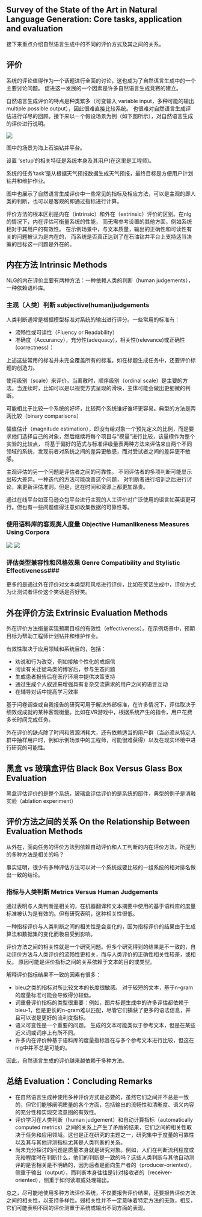 ## Survey of the State of the Art in Natural Language Generation: Core tasks, application and evaluation ##
接下来重点介绍自然语言生成中的不同的评价方式及其之间的关系。

## 评价 ##
系统的评论值得作为一个话题进行全面的讨论，这也成为了自然语言生成中的一个主要讨论问题。
促进这一发展的一个因素是许多自然语言生成竞赛的建立。

自然语言生成评价的特点是种类繁多（可变输入 variable input，多种可能的输出 multiple possible output），因此很难直接比较系统。
也很难对自然语言生成评估进行详尽的回顾。接下来以一个假设场景为例（如下图所示），对自然语言生成的评价进行说明。

![](https://github.com/23LuZ/the-Evaluation-of-ChitChat-System/blob/master/pics/hypothetical%20evaluation%20scenario.PNG?raw=true)

图中的场景为海上石油钻井平台。

设置 ‘setup’的相关特征是系统本身及其用户(在这里是工程师)。

系统的任务‘task’是从根据天气预报数据生成天气预报，最终目标是方便用户计划钻井和维护作业。

图中也展示了自然语言生成评价中一些常见的指标及相应方法，可以是主观的即人类的判断，也可以是客观的即通过指标进行计算。

评价方法的根本区别是内在（intrinsic）和外在（extrinsic）评价的区别。在nlg的情况下，内在评估可衡量系统的性能，
而无需参考设置的其他方面，例如系统相对于其用户的有效性。 在示例场景中，与文本质量，输出的正确性和可读性有关的问题被认为是内在的，
而系统是否真正达到了在石油钻井平台上支持适当决策的目标这一问题是外在的。

## 内在方法 Intrinsic Methods ##
NLG的内在评价主要有两种方法：一种依赖人类的判断（human judgements），一种依赖语料库。

### 主观（人类）判断 subjective(human)judgements ###
人类判断通常是根据模型标准对系统的输出进行评分。一些常用的标准有：
- 流畅性或可读性（Fluency or Readability）
- 准确度（Accurancy），充分性(adequacy)，相关性(relevance)或正确性(correctness)：

上述这些常用的标准并未完全覆盖所有的标准。如在标题生成任务中，还要评价标题的创造力。

使用级别（scale）来评价。当离散时，顺序级别（ordinal scale）是主要的方法。当连续时，比如可以是以视觉方式呈现的滑块，主体可能会做出更细微的判断。

可能相比于比较一个系统的好坏，比较两个系统谁好谁坏更容易。典型的方法是两两比较（binary comparisons）

幅值估计（magnitude estimation），即没有给对象一个预先定义的比例，而是要求他们选择自己的对象，然后继续将每个项目与“模量”进行比较，该量模作为整个实验的比较点，
将基于偏好的范式与标准评级量表两种方法来评估来自两个不同领域的系统，发现前者对系统之间的差异更敏感，而对受试者之间的差异更不敏感。

主观评估的另一个问题是评估者之间的可靠性。 不同评估者的多项判断可能显示出较大差异。一种迭代的方法可能改善这个问题，
对判断者进行培训之后进行讨论，来更新评估准则。但是，这在时间和资源上都更加昂贵。

通过在线平台如亚马逊众包平台进行主观的人工评价对广泛使用的语言如英语更可行。但也有一些问题值得注意如收集数据的可靠性等。

###  使用语料库的客观类人度量 Objective Humanlikeness Measures Using Corpora ###
![](https://github.com/23LuZ/the-Evaluation-of-ChitChat-System/blob/master/pics/n-gram%20overlap.PNG?raw=true)
![](https://github.com/23LuZ/the-Evaluation-of-ChitChat-System/blob/master/pics/string%20distane%20&%20content%20overlap.PNG?raw=true)

### 评估类型兼容性和风格效果  Genre Compatibility and Stylistic Effectiveness###
更多的是通过外在评价对文本类型和风格进行评价，比如在笑话生成中，评价方式为让测试者评价这个笑话是否好笑。

## 外在评价方法 Extrinsic Evaluation Methods ##
外在评价方法衡量实现预期目标的有效性（effectiveness）。在示例场景中，预期目标为帮助工程师计划钻井和维护作业。

有效性取决于应用领域和系统目的，包括：
- 劝说和行为改变，例如接触个性化的戒烟信
- 阅读有关迁徙鸟类的博客后，参与生态问题
- 生成患者报告后在医疗环境中提供决策支持
- 通过生成个人叙述来增强具有复杂交流需求的用户之间的语言互动
- 在辅导对话中提高学习效率

基于问卷调查或自我报告的研究可用于解决外部标准，在许多情况下，评估取决于绩效或成就的某种客观衡量。比如在VR游戏中，根据系统产生的指令，用户花费多长时间完成任务。

外在评价的缺点除了时间和资源消耗大，还有依赖适当的用户群（当必须从特定人群中抽样用户时，例如示例场景中的工程师，可能很难获得）以及在现实环境中进行研究的可能性。

## 黑盒 vs 玻璃盒评估 Black Box Versus Glass Box Evaluation ##
黑盒评估评价的是整个系统，玻璃盒评估评价的是系统的部件，典型的例子是消融实验（ablation experiment）

## 评价方法之间的关系 On the Relationship Between  Evaluation Methods ##
从外在，面向任务的评价方法到依赖自动评价和人工判断的内在评价方法，所提到的多种方法是相关的吗？

事实证明，很少有多种评估方法可以对一个系统或要比较的一组系统的相对排名做出一致的结论。

### 指标与人类判断 Metrics Versus Human Judgements ###
通过表明与人类判断是相关的，在机器翻译和文本摘要中使用的基于语料库的度量标准被认为是有效的。但有研究表明，这种相关性很低。

一种指标评价与人类判断之间的相关性是会变化的，因为指标评价的结果由于生成算法和数据集的变化而极易受到影响。

评价方法之间的相关性就是一个研究问题。但多个研究得到的结果是不一致的，自动评价方法与人类评价的流畅性更相关，而与人类评价的正确性相关性较差，或相反。
原因可能是评价指标之间的关系依赖于文本的目的或类型。

解释评价指标结果不一致的因素有很多：
- bleu之类的指标对所比较文本的长度很敏感。 对于较短的文本，基于n-gram的度量标准可能会导致得分较低。
- 词重叠评价指标的类型很重要：例如，图片标题生成中的许多评估都依赖于bleu-1，但是更长的n-gram难以匹配，尽管它们捕获了更多的语法信息，并且可以说是更好的流利度指标。
- 语义可变性是一个重要的问题。 生成的文本可能类似于参考文本，但是在某些近义词或词序上有所不同。
- 许多内在评价种基于语料库的度量指标旨在与多个参考文本进行比较，但这在nlg中并不总是可能的。

因此，自然语言生成的评价越来越依赖于多种方法。

## 总结 Evaluation：Concluding Remarks ##
- 在自然语言生成种使用多种评价方式是必要的，虽然它们之间并不总是一致的，但它们能够阐明质量的各个方面，包括输出的流畅性和清晰度、语义内容的充分性和实现交流意图的有效性。
- 评价学习在人类判断（human judgement）和自动计算指标（automatically computed metrics）之间的关系上产生了矛盾的结果，它们之间的相关性取决于任务和应用领域。这也是正在研究的主题之一，研究集中于度量的可靠性以及其与其他评测指标尤其是人类判断的关系。
- 尚未充分探讨的问题是质量本身就是研究对象。例如，人们在判断流利程度或充裕程度时在判断什么，他们的判断是一致的吗？这些人类判断与其他自动测评的是否相关是不明确的，因为后者是面向生产者的（producer-oriented），侧重于输出（output），而判断本身往往是针对接收者的（receiver-oriented），侧重于如何读取或处理输出。

总之，尽可能地使用多种方法评价系统，不仅要报告评价结果，还要报告评价方法之间的相关性，以支持多样性。弱相关性并不一定意味着特定方法的无效，相反，它们可能表明不同的评价测重于系统或输出不同方面的表现。
